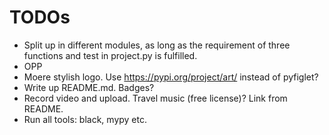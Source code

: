 # TODOs
* Split up in different modules, as long as the requirement of three functions and test in project.py is fulfilled.
* OPP
* Moere stylish logo. Use https://pypi.org/project/art/ instead of pyfiglet?
* Write up README.md. Badges?
* Record video and upload. Travel music (free license)? Link from README.
* Run all tools: black, mypy etc.
